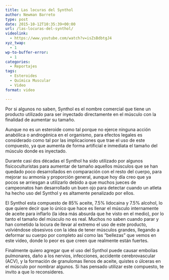 ```yaml
---
title: Las locuras del Synthol
author: Newman Barreto
type: post
date: 2015-10-12T10:35:39+00:00
url: /las-locuras-del-synthol/
videolink:
  - https://www.youtube.com/watch?v=isZsBdbtgJ4
xyz_twap:
  - 1
wp-to-buffer-error:
  - 1
categories:
  - Reportajes
tags:
  - Esteroides
  - Química Muscular
  - Video
format: video

---
```

<span class="main-paragraph">Por si algunos no saben, Synthol es el nombre comercial que tiene un producto utilizado para ser inyectado directamente en el músculo con la finalidad de aumentar su tamaño.</span>

Aunque no es un esteroide como tal porque no ejerce ninguna acción anabólica o androgénica en el organismo, para efectos legales es considerado como tal por las implicaciones que trae el uso de este compuesto, ya que aumenta de forma artificial e inmediata el tamaño del músculo donde es inyectado.

Durante casi dos décadas el Synthol ha sido utilizado por algunos fisicoculturistas para aumentar de tamaño aquellos músculos que se han quedado poco desarrollados en comparación con el resto del cuerpo, para mejorar su armonía y proporción general, aunque hoy día creo que ya pocos se arriesgan a utilizarlo debido a que muchos jueces de campeonatos han desarrollado un buen ojo para detectar cuando un atleta ha hecho uso del Synthol y es altamente penalizado por ellos.

El Synthol esta compuesto de 85% aceite, 7.5% lidocaina y 7.5% alcohol, lo que quiere decir que lo único que hace es llenar el músculo internamente de aceite para inflarlo (la idea más absurda que he visto en el medio), por lo tanto el tamaño del músculo no es real. Muchos no saben cuando parar y han cometido la locura de llevar al extremo el uso de este producto, volviéndose obsesivos con la idea de tener músculos grandes, llegando a deformar su cuerpo por completo así como las &#8220;bellezas&#8221; que vemos en este video, donde lo peor es que creen que realmente están fuertes.

Finalmente quiero agregar que el uso del Synthol puede causar embolias pulmonares, daño a los nervios, infecciones, accidente cerebrovascular (ACV), y la formación de granulomas llenos de aceite, quistes o úlceras en el músculo por nombrar algunos. Si has pensado utilizar este compuesto, te invito a que lo reconsideres.